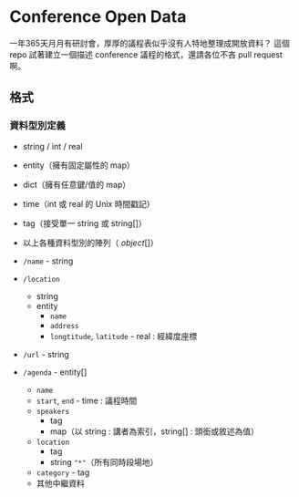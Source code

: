 Conference Open Data
=============
一年365天月月有研討會，厚厚的議程表似乎沒有人特地整理成開放資料？
這個 repo 試著建立一個描述 conference 議程的格式，還請各位不吝 pull request 啊。

格式
----
### 資料型別定義
* string / int / real
* entity（擁有固定屬性的 map）
* dict（擁有任意鍵/值的 map）
* time（int 或 real 的 Unix 時間戳記）
* tag（接受單一 string 或 string[]）
* 以上各種資料型別的陣列（ <i>object</i>[]）

* `/name` - string
* `/location`
	- string
	- entity
		+ `name`
		+ `address`
		+ `longtitude`, `latitude` - real : 經緯度座標
* `/url` - string
* `/agenda` - entity[]
	- `name`
	- `start`, `end` - time : 議程時間
	- `speakers`
		+ tag
		+ map（以 string : 講者為索引，string[] : 頭銜或敘述為值）
	- `location`
		+ tag
		+ string `"*"`（所有同時段場地）
	- `category` - tag
	- 其他中繼資料
